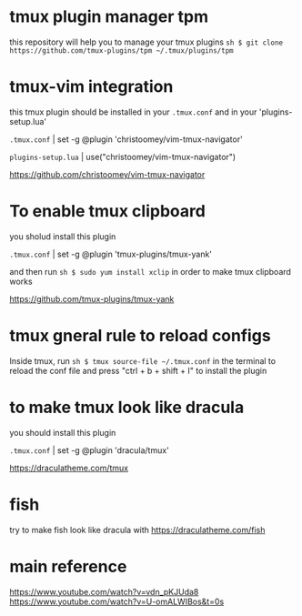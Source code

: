 # tmux plugin manager tpm
this repository will help you to manage your tmux plugins
    ``` sh
    $ git clone https://github.com/tmux-plugins/tpm ~/.tmux/plugins/tpm
    ```

# tmux-vim integration
this tmux plugin should be installed in your `.tmux.conf` and in your 'plugins-setup.lua'

`.tmux.conf` | set -g @plugin 'christoomey/vim-tmux-navigator'

`plugins-setup.lua` | use("christoomey/vim-tmux-navigator")

https://github.com/christoomey/vim-tmux-navigator

# To enable tmux clipboard
you sholud install this plugin

`.tmux.conf` | set -g @plugin 'tmux-plugins/tmux-yank'

and then run 
    ``` sh
    $ sudo yum install xclip
    ```
in order to make tmux clipboard works

https://github.com/tmux-plugins/tmux-yank

# tmux gneral rule to reload configs
Inside tmux, run 
    ``` sh
    $ tmux source-file ~/.tmux.conf
    ```
in the terminal to reload the conf file and press "ctrl + b + shift + I" to install the plugin

# to make tmux look like dracula
you should install this plugin

`.tmux.conf` | set -g @plugin 'dracula/tmux'

https://draculatheme.com/tmux

# fish
try to make fish look like dracula with
https://draculatheme.com/fish

# main reference
https://www.youtube.com/watch?v=vdn_pKJUda8
https://www.youtube.com/watch?v=U-omALWIBos&t=0s

